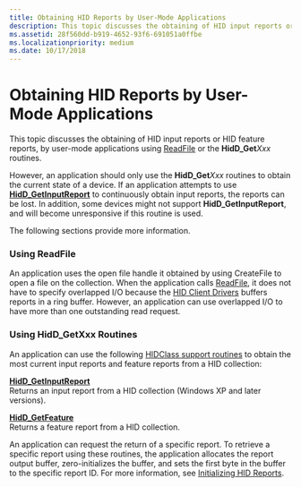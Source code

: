 ```yaml
---
title: Obtaining HID Reports by User-Mode Applications
description: This topic discusses the obtaining of HID input reports or HID feature reports, by user-mode applications using ReadFile or the HidD_GetXxx routines.
ms.assetid: 28f560dd-b919-4652-93f6-691051a0ffbe
ms.localizationpriority: medium
ms.date: 10/17/2018
---
```


# Obtaining HID Reports by User-Mode Applications


This topic discusses the obtaining of HID input reports or HID feature reports, by user-mode applications using [ReadFile](https://msdn.microsoft.com/library/windows/desktop/aa365467.aspx) or the **HidD\_Get***Xxx* routines.

However, an application should only use the **HidD\_Get***Xxx* routines to obtain the current state of a device. If an application attempts to use [**HidD\_GetInputReport**](https://msdn.microsoft.com/library/windows/hardware/ff538945) to continuously obtain input reports, the reports can be lost. In addition, some devices might not support **HidD\_GetInputReport**, and will become unresponsive if this routine is used.

The following sections provide more information.

### Using ReadFile

An application uses the open file handle it obtained by using CreateFile to open a file on the collection. When the application calls [ReadFile](https://msdn.microsoft.com/library/windows/desktop/aa365467.aspx), it does not have to specify overlapped I/O because the [HID Client Drivers](hid-client-drivers.md) buffers reports in a ring buffer. However, an application can use overlapped I/O to have more than one outstanding read request.

### <a href="" id="using-hid-getxx-routines"></a>Using HidD\_GetXxx Routines

An application can use the following [HIDClass support routines](https://msdn.microsoft.com/library/windows/hardware/ff538865) to obtain the most current input reports and feature reports from a HID collection:

<a href="" id="hidd-getinputreport"></a>[**HidD\_GetInputReport**](https://msdn.microsoft.com/library/windows/hardware/ff538945)  
Returns an input report from a HID collection (Windows XP and later versions).

<a href="" id="hidd-getfeature"></a>[**HidD\_GetFeature**](https://msdn.microsoft.com/library/windows/hardware/ff538910)  
Returns a feature report from a HID collection.

An application can request the return of a specific report. To retrieve a specific report using these routines, the application allocates the report output buffer, zero-initializes the buffer, and sets the first byte in the buffer to the specific report ID. For more information, see [Initializing HID Reports](initializing-hid-reports.md).

 

 




